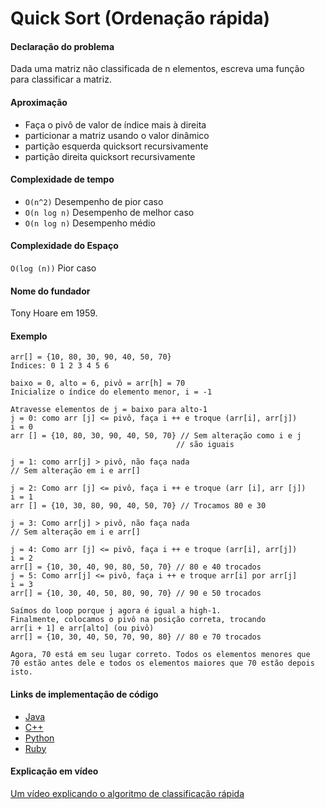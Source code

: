 # Quick Sort (Ordenação rápida)

#### Declaração do problema

Dada uma matriz não classificada de n elementos, escreva uma função para classificar a matriz.

#### Aproximação

- Faça o pivô de valor de índice mais à direita
- particionar a matriz usando o valor dinâmico
- partição esquerda quicksort recursivamente
- partição direita quicksort recursivamente

#### Complexidade de tempo

- `O(n^2)` Desempenho de pior caso
- `O(n log n)` Desempenho de melhor caso
- `O(n log n)` Desempenho médio

#### Complexidade do Espaço

`O(log (n))` Pior caso

#### Nome do fundador

Tony Hoare em 1959.

#### Exemplo

```
arr[] = {10, 80, 30, 90, 40, 50, 70}
Índices: 0 1 2 3 4 5 6

baixo = 0, alto = 6, pivô = arr[h] = 70
Inicialize o índice do elemento menor, i = -1

Atravesse elementos de j = baixo para alto-1
j = 0: como arr [j] <= pivô, faça i ++ e troque (arr[i], arr[j])
i = 0
arr [] = {10, 80, 30, 90, 40, 50, 70} // Sem alteração como i e j
                                     // são iguais

j = 1: como arr[j] > pivô, não faça nada
// Sem alteração em i e arr[]

j = 2: Como arr [j] <= pivô, faça i ++ e troque (arr [i], arr [j])
i = 1
arr [] = {10, 30, 80, 90, 40, 50, 70} // Trocamos 80 e 30

j = 3: Como arr[j] > pivô, não faça nada
// Sem alteração em i e arr[]

j = 4: Como arr [j] <= pivô, faça i ++ e troque (arr[i], arr[j])
i = 2
arr[] = {10, 30, 40, 90, 80, 50, 70} // 80 e 40 trocados
j = 5: Como arr[j] <= pivô, faça i ++ e troque arr[i] por arr[j]
i = 3
arr[] = {10, 30, 40, 50, 80, 90, 70} // 90 e 50 trocados

Saímos do loop porque j agora é igual a high-1.
Finalmente, colocamos o pivô na posição correta, trocando
arr[i + 1] e arr[alto] (ou pivô)
arr[] = {10, 30, 40, 50, 70, 90, 80} // 80 e 70 trocados

Agora, 70 está em seu lugar correto. Todos os elementos menores que
70 estão antes dele e todos os elementos maiores que 70 estão depois
isto.
```

#### Links de implementação de código

- [Java](https://github.com/TheAlgorithms/Java/blob/master/Sorts/QuickSort.java)
- [C++](https://github.com/TheAlgorithms/C-Plus-Plus/blob/master/Sorting/Quick%20Sort.cpp)
- [Python](https://github.com/TheAlgorithms/Python/blob/master/sorts/quick_sort.py)
- [Ruby](https://github.com/TheAlgorithms/Ruby/blob/master/sorting/quicksort.rb)

#### Explicação em vídeo

[Um vídeo explicando o algoritmo de classificação rápida](https://www.youtube.com/watch?v=COk73cpQbFQ)
